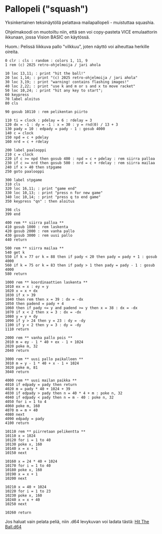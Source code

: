 # Pallopeli ("squash")

Yksinkertainen teksinäytöllä pelattava mailapallopeli - muistuttaa squashia.

Ohjelmakoodi on muotoiltu niin, että sen voi copy-pasteta VICE emulaattorin ikkunaan, jossa Vision BASIC on käytössä.

Huom.: Pelissä liikkuva pallo "vilkkuu", joten näyttö voi aiheuttaa herkille oireita.

```
0 clr : cls : random : colors 1, 11, 9
1 rem (c) 2025 retro-ohjelmoija / jari ahola

10 loc 13,11; : print "hit the ball!"
20 loc 1,14; : print "(c) 2025 retro-ohjelmoija / jari ahola"
30 loc 3,19; : print "warning! contains flashing images!"
40 loc 2,22; : print "use k and m or s and x to move racket"
50 loc 10,24; : print "hit any key to start";
60 keypress
70 label aloitus
80 cls

90 gosub 10110 : rem pelikentan piirto

110 ti = clock : pdelay = 6 : rdelay = 3 
120 dx = -1 : dy = -1 : x = 30 : y = rnd(0) / 13 + 3
130 pady = 10 : edpady = pady - 1 : gosub 4000
140 c = clock
150 npd = c + pdelay
160 nrd = c + rdelay

200 label paalooppi
210 c = clock
220 if c >= npd then gosub 400 : npd = c + pdelay : rem siirra palloa
230 if c >= nrd then gosub 500 : nrd = c + rdelay : rem siirra mailaa
240 if x > 40 then stpgame
250 goto paalooppi

300 label stpgame
310 cls
320 loc 16,11; : print "game end"
330 loc 10,13; : print "press n for new game"
340 loc 10,14; : print "press q to end game"
350 keypress "qn" : then aloitus 

398 cls
399 end

400 rem ** siirra palloa **
410 gosub 1000 : rem laskenta
420 gosub 2000 : rem vanha pallo
430 gosub 3000 : rem uusi pallo
440 return

500 rem ** siirra mailaa **
540 get k
550 if k = 77 or k = 88 then if pady < 20 then pady = pady + 1 : gosub 4000
560 if k = 75 or k = 83 then if pady > 1 then pady = pady - 1 : gosub 4000
580 return

1000 rem ** koordinaattien laskenta **
1010 ex = x : ey = y
1020 x = x + dx
1030 if x > 39 
1040 then rem then x = 39 : dx = -dx
1050 then padend = pady + 4
1060 then if pady <= y and padend >= y then x = 38 : dx = -dx
1070 if x < 2 then x = 3 : dx = -dx
1080 y = y + dy
1090 if y > 24 then y = 23 : dy = -dy
1100 if y < 2 then y = 3 : dy = -dy
1110 return

2000 rem ** vanha pallo pois **
2010 m = ey - 1 * 40 + ex - 1 + 1024 
2020 poke m, 32
2040 return

3000 rem ** uusi pallo paikalleen **
3010 m = y - 1 * 40 + x - 1 + 1024 
3020 poke m, 81
3040 return

4000 rem ** uusi mailan paikka **
4010 if edpady = pady then return
4020 m = pady * 40 + 1024 + 39
4030 if edpady > pady then n = 40 * 4 + m : poke n, 32
4040 if edpady < pady then n = m - 40 : poke n, 32 
4050 for i = 1 to 4
4060 poke m, 160
4070 m = m + 40
4080 next
4090 edpady = pady
4100 return

10110 rem ** piirretaan pelikentta **
10110 x = 1024
10120 for i = 1 to 40
10130 poke x, 160
10140 x = x + 1
10150 next

10160 x = 24 * 40 + 1024
10170 for i = 1 to 40
10180 poke x, 160
10190 x = x + 1
10200 next

10210 x = 40 + 1024
10220 for i = 1 to 23
10230 poke x, 160
10240 x = x + 40
10250 next

10260 return

```

Jos haluat vain pelata peliä, niin .d64 levykuvan voi ladata tästä:
[Hit The Ball.d64](https://github.com/Retro-ohjelmoija/Basic-ohjelmia/blob/main/Vision%20BASIC/d64/Hit%20The%20Ball.d64)



